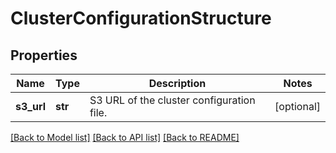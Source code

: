 # ClusterConfigurationStructure


## Properties
Name | Type | Description | Notes
------------ | ------------- | ------------- | -------------
**s3_url** | **str** | S3 URL of the cluster configuration file. | [optional] 

[[Back to Model list]](../README.md#documentation-for-models) [[Back to API list]](../README.md#documentation-for-api-endpoints) [[Back to README]](../README.md)


